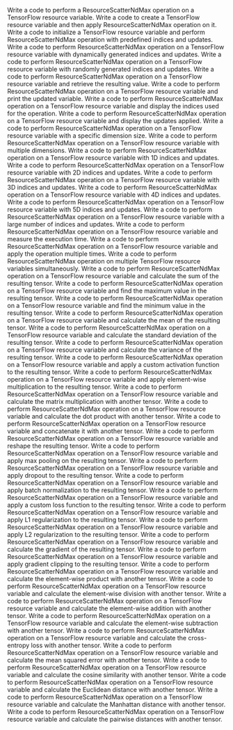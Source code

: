 Write a code to perform a ResourceScatterNdMax operation on a TensorFlow resource variable.
Write a code to create a TensorFlow resource variable and then apply ResourceScatterNdMax operation on it.
Write a code to initialize a TensorFlow resource variable and perform ResourceScatterNdMax operation with predefined indices and updates.
Write a code to perform ResourceScatterNdMax operation on a TensorFlow resource variable with dynamically generated indices and updates.
Write a code to perform ResourceScatterNdMax operation on a TensorFlow resource variable with randomly generated indices and updates.
Write a code to perform ResourceScatterNdMax operation on a TensorFlow resource variable and retrieve the resulting value.
Write a code to perform ResourceScatterNdMax operation on a TensorFlow resource variable and print the updated variable.
Write a code to perform ResourceScatterNdMax operation on a TensorFlow resource variable and display the indices used for the operation.
Write a code to perform ResourceScatterNdMax operation on a TensorFlow resource variable and display the updates applied.
Write a code to perform ResourceScatterNdMax operation on a TensorFlow resource variable with a specific dimension size.
Write a code to perform ResourceScatterNdMax operation on a TensorFlow resource variable with multiple dimensions.
Write a code to perform ResourceScatterNdMax operation on a TensorFlow resource variable with 1D indices and updates.
Write a code to perform ResourceScatterNdMax operation on a TensorFlow resource variable with 2D indices and updates.
Write a code to perform ResourceScatterNdMax operation on a TensorFlow resource variable with 3D indices and updates.
Write a code to perform ResourceScatterNdMax operation on a TensorFlow resource variable with 4D indices and updates.
Write a code to perform ResourceScatterNdMax operation on a TensorFlow resource variable with 5D indices and updates.
Write a code to perform ResourceScatterNdMax operation on a TensorFlow resource variable with a large number of indices and updates.
Write a code to perform ResourceScatterNdMax operation on a TensorFlow resource variable and measure the execution time.
Write a code to perform ResourceScatterNdMax operation on a TensorFlow resource variable and apply the operation multiple times.
Write a code to perform ResourceScatterNdMax operation on multiple TensorFlow resource variables simultaneously.
Write a code to perform ResourceScatterNdMax operation on a TensorFlow resource variable and calculate the sum of the resulting tensor.
Write a code to perform ResourceScatterNdMax operation on a TensorFlow resource variable and find the maximum value in the resulting tensor.
Write a code to perform ResourceScatterNdMax operation on a TensorFlow resource variable and find the minimum value in the resulting tensor.
Write a code to perform ResourceScatterNdMax operation on a TensorFlow resource variable and calculate the mean of the resulting tensor.
Write a code to perform ResourceScatterNdMax operation on a TensorFlow resource variable and calculate the standard deviation of the resulting tensor.
Write a code to perform ResourceScatterNdMax operation on a TensorFlow resource variable and calculate the variance of the resulting tensor.
Write a code to perform ResourceScatterNdMax operation on a TensorFlow resource variable and apply a custom activation function to the resulting tensor.
Write a code to perform ResourceScatterNdMax operation on a TensorFlow resource variable and apply element-wise multiplication to the resulting tensor.
Write a code to perform ResourceScatterNdMax operation on a TensorFlow resource variable and calculate the matrix multiplication with another tensor.
Write a code to perform ResourceScatterNdMax operation on a TensorFlow resource variable and calculate the dot product with another tensor.
Write a code to perform ResourceScatterNdMax operation on a TensorFlow resource variable and concatenate it with another tensor.
Write a code to perform ResourceScatterNdMax operation on a TensorFlow resource variable and reshape the resulting tensor.
Write a code to perform ResourceScatterNdMax operation on a TensorFlow resource variable and apply max pooling on the resulting tensor.
Write a code to perform ResourceScatterNdMax operation on a TensorFlow resource variable and apply dropout to the resulting tensor.
Write a code to perform ResourceScatterNdMax operation on a TensorFlow resource variable and apply batch normalization to the resulting tensor.
Write a code to perform ResourceScatterNdMax operation on a TensorFlow resource variable and apply a custom loss function to the resulting tensor.
Write a code to perform ResourceScatterNdMax operation on a TensorFlow resource variable and apply L1 regularization to the resulting tensor.
Write a code to perform ResourceScatterNdMax operation on a TensorFlow resource variable and apply L2 regularization to the resulting tensor.
Write a code to perform ResourceScatterNdMax operation on a TensorFlow resource variable and calculate the gradient of the resulting tensor.
Write a code to perform ResourceScatterNdMax operation on a TensorFlow resource variable and apply gradient clipping to the resulting tensor.
Write a code to perform ResourceScatterNdMax operation on a TensorFlow resource variable and calculate the element-wise product with another tensor.
Write a code to perform ResourceScatterNdMax operation on a TensorFlow resource variable and calculate the element-wise division with another tensor.
Write a code to perform ResourceScatterNdMax operation on a TensorFlow resource variable and calculate the element-wise addition with another tensor.
Write a code to perform ResourceScatterNdMax operation on a TensorFlow resource variable and calculate the element-wise subtraction with another tensor.
Write a code to perform ResourceScatterNdMax operation on a TensorFlow resource variable and calculate the cross-entropy loss with another tensor.
Write a code to perform ResourceScatterNdMax operation on a TensorFlow resource variable and calculate the mean squared error with another tensor.
Write a code to perform ResourceScatterNdMax operation on a TensorFlow resource variable and calculate the cosine similarity with another tensor.
Write a code to perform ResourceScatterNdMax operation on a TensorFlow resource variable and calculate the Euclidean distance with another tensor.
Write a code to perform ResourceScatterNdMax operation on a TensorFlow resource variable and calculate the Manhattan distance with another tensor.
Write a code to perform ResourceScatterNdMax operation on a TensorFlow resource variable and calculate the pairwise distances with another tensor.